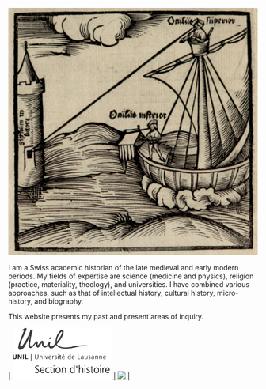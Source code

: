 <link rel="stylesheet" href="tufte.css"/>
<p align="center">
  <img src="https://raw.githubusercontent.com/CAhelvetiorum/Caleb-Abraham/gh-pages/images/Tutfetterimg1.png" width="630">
</p>
I am a Swiss academic historian of the late medieval and early modern periods. My fields of expertise are science (medicine and physics), religion (practice, materiality, theology), and universities. I have combined various approaches, such as that of intellectual history, cultural history, micro-history, and biography.

This website presents my past and present areas of inquiry.

| <a href="https://www.unil.ch/hist/home.html"><img src="https://raw.githubusercontent.com/CAhelvetiorum/Caleb-Abraham/gh-pages/images/UNIL_hist.png" width="200"> | <a href="site"><img src="https://raw.githubusercontent.com/CAhelvetiorum/Caleb-Abraham/gh-pages/images/???.jpg" width="220"> |
